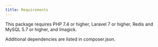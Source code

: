 ```yaml
---
title: Requirements
---
```


This package requires PHP 7.4 or higher, Laravel 7 or higher, Redis and MySQL 5.7 or higher, and Imagick.

Additional dependencies are listed in composer.json.
